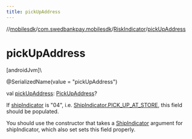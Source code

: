 ```yaml
---
title: pickUpAddress
---
```

//[mobilesdk](../../../index.html)/[com.swedbankpay.mobilesdk](../index.html)/[RiskIndicator](index.html)/[pickUpAddress](pick-up-address.html)



# pickUpAddress



[androidJvm]\




@SerializedName(value = "pickUpAddress")



val [pickUpAddress](pick-up-address.html): [PickUpAddress](../-pick-up-address/index.html)?



If [shipIndicator](ship-indicator.html) is "04", i.e. [ShipIndicator.PICK_UP_AT_STORE](../-ship-indicator/-companion/-p-i-c-k_-u-p_-a-t_-s-t-o-r-e.html), this field should be populated.



You should use the constructor that takes a [ShipIndicator](../-ship-indicator/index.html) argument for shipIndicator, which also set sets this field properly.




